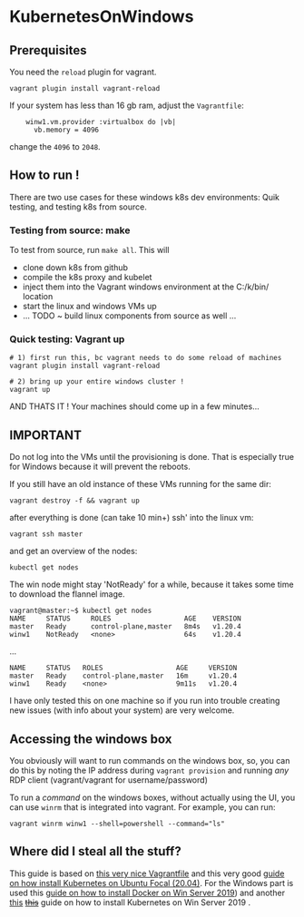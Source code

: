 # KubernetesOnWindows
## Prerequisites
You need the `reload` plugin for vagrant.
```
vagrant plugin install vagrant-reload
```

If your system has less than 16 gb ram, adjust the `Vagrantfile`:
```
    winw1.vm.provider :virtualbox do |vb|
      vb.memory = 4096
```
change the `4096` to `2048`.

## How to run !

There are two use cases for these windows k8s dev environments: Quik testing, and testing k8s from source.

### Testing from source: make

To test from source, run `make all`.  This will
- clone down k8s from github
- compile the k8s proxy and kubelet
- inject them into the Vagrant windows environment at the C:/k/bin/ location 
- start the linux and windows VMs up 
- ... TODO ~ build linux components from source as well ...

### Quick testing: Vagrant up

```
# 1) first run this, bc vagrant needs to do some reload of machines
vagrant plugin install vagrant-reload 

# 2) bring up your entire windows cluster ! 
vagrant up
```

AND THATS IT ! Your machines should come up in a few minutes...

## IMPORTANT
Do not log into the VMs until the provisioning is done. That is especially true for Windows because it will prevent the reboots.

If you still have an old instance of these VMs running for the same dir:
```
vagrant destroy -f && vagrant up
```
after everything is done (can take 10 min+) ssh' into the linux vm:
```
vagrant ssh master
```
and get an overview of the nodes:
```
kubectl get nodes
```
The win node might stay 'NotReady' for a while, because it takes some time to download the flannel image.
```
vagrant@master:~$ kubectl get nodes
NAME     STATUS     ROLES                  AGE    VERSION
master   Ready      control-plane,master   8m4s   v1.20.4
winw1    NotReady   <none>                 64s    v1.20.4
```
...
```
NAME     STATUS   ROLES                  AGE     VERSION
master   Ready    control-plane,master   16m     v1.20.4
winw1    Ready    <none>                 9m11s   v1.20.4
```

I have only tested this on one machine so if you run into trouble creating new issues (with info about your system) are very welcome. 

## Accessing the windows box

You obviously will want to run commands on the windows box, so, you can do this by noting the IP address during `vagrant provision` and running *any* RDP client (vagrant/vagrant for username/password)

To run a *command* on the windows boxes, without actually using the UI, you can use `winrm` that is integrated into vagrant.  For example, you can run:

```
vagrant winrm winw1 --shell=powershell --command="ls"
```

## Where did I steal all the stuff?

This guide is based on [this very nice Vagrantfile](https://gist.github.com/danielepolencic/ef4ddb763fd9a18bf2f1eaaa2e337544) and this very good [guide on how install Kubernetes on Ubuntu Focal (20.04)](https://github.com/mialeevs/kubernetes_installation). 
For the Windows part is used this [guide on how to install Docker on Win Server 2019](https://www.hostafrica.co.za/blog/new-technologies/how-to-install-docker-on-linux-and-windows/#win))  and another [this](https://kubernetes.io/docs/tasks/administer-cluster/kubeadm/adding-windows-nodes/) [~~this~~](https://www.hostafrica.co.za/blog/new-technologies/install-kubernetes-cluster-windows-server-worker-nodes/) guide on how to install Kubernetes on Win Server 2019 .
